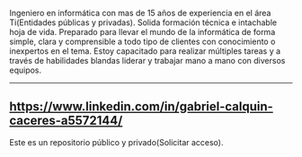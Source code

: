 Ingeniero en informática con mas de 15 años de experiencia en el área Ti(Entidades públicas y privadas). Solida formación técnica e intachable hoja de vida.
Preparado para llevar el mundo de la informática de forma simple, clara y comprensible a todo tipo de clientes con conocimiento o inexpertos en el tema.
Estoy capacitado para realizar múltiples tareas y a través de habilidades blandas liderar y trabajar mano a mano con diversos equipos.

-------
https://www.linkedin.com/in/gabriel-calquin-caceres-a5572144/
-------

Este es un repositorio público y privado(Solicitar acceso).

